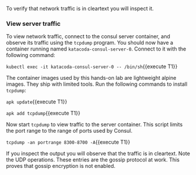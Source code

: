 To verify that network traffic is in cleartext you will inspect it.

### View server traffic

To view network traffic, connect to the consul server container, and observe
its traffic using the `tcpdump` program. You should now have a container running named
`katacoda-consul-server-0`. Connect to it with the following command:

`kubectl exec -it katacoda-consul-server-0 -- /bin/sh`{{execute T1}}

The container images used by this hands-on lab are lightweight alpine images. They ship with
limited tools. Run the following commands to install `tcpdump`:

`apk update`{{execute T1}}

`apk add tcpdump`{{execute T1}}

Now start `tcpdump` to view traffic to the server container. This script limits the port range
to the range of ports used by Consul.

`tcpdump -an portrange 8300-8700 -A`{{execute T1}}

If you inspect the output you will observe that the traffic is in cleartext.
Note the UDP operations. These entries are the gossip protocol at work.
This proves that gossip encryption is not enabled.
